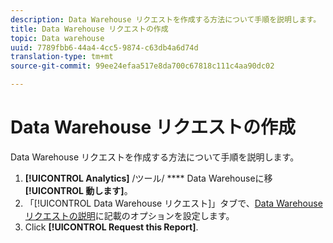```yaml
---
description: Data Warehouse リクエストを作成する方法について手順を説明します。
title: Data Warehouse リクエストの作成
topic: Data warehouse
uuid: 7789fbb6-44a4-4cc5-9874-c63db4a6d74d
translation-type: tm+mt
source-git-commit: 99ee24efaa517e8da700c67818c111c4aa90dc02

---
```



# Data Warehouse リクエストの作成

Data Warehouse リクエストを作成する方法について手順を説明します。

1. **[!UICONTROL Analytics]** /ツール/ **** Data Warehouseに移 **[!UICONTROL 動します]**。
1. 「[!UICONTROL Data Warehouse リクエスト]」タブで、[Data Warehouse リクエストの説明](/help/export/data-warehouse/data-warehouse.md#section_F21C78ED36884C389C852E876AF5CDE8)に記載のオプションを設定します。
1. Click **[!UICONTROL Request this Report]**.
